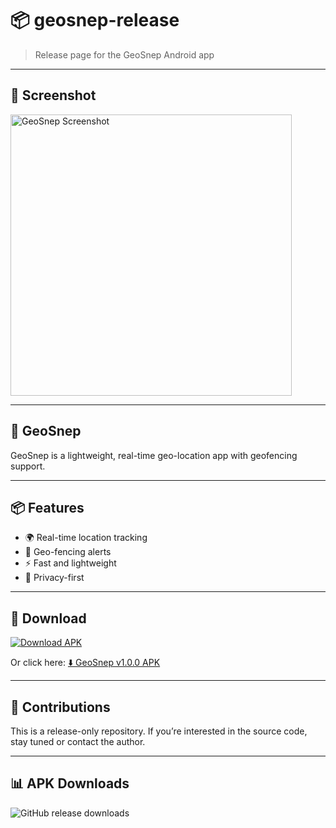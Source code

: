 # 📦 geosnep-release
> Release page for the GeoSnep Android app

---

## 📸 Screenshot

<img src="https://github.com/user-attachments/assets/fabe2829-2b40-422d-8214-4e86041dcc13" alt="GeoSnep Screenshot" width="450"/>

---

## 📍 GeoSnep

GeoSnep is a lightweight, real-time geo-location app with geofencing support.

---

## 📦 Features

- 🌍 Real-time location tracking  
- 🚧 Geo-fencing alerts  
- ⚡ Fast and lightweight  
- 🔐 Privacy-first

---

## 🚀 Download

[![Download APK](https://img.shields.io/badge/Download-GeoSnep-blue.svg?style=for-the-badge&logo=android)](https://github.com/jatin04-boop/geosnep-release/releases/download/v1.0.0/GeoSnep.apk)

Or click here: [⬇️ GeoSnep v1.0.0 APK](https://github.com/jatin04-boop/geosnep-release/releases/download/v1.0.0/GeoSnep.apk)

---

## 🤝 Contributions

This is a release-only repository. If you’re interested in the source code, stay tuned or contact the author.

---

## 📊 APK Downloads

![GitHub release downloads](https://img.shields.io/github/downloads/jatin04-boop/geosnep-release/total?label=APK%20Downloads&style=for-the-badge)
